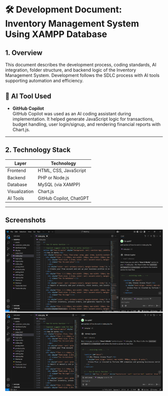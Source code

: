 # 🛠 Development Document: Inventory Management System Using XAMPP Database

## 1. Overview

This document describes the development process, coding standards, AI integration, folder structure, and backend logic of the Inventory Management System. Development follows the SDLC process with AI tools supporting automation and efficiency.
## 🧠 AI Tool Used
- **GitHub Copilot**  
  GitHub Copilot was used as an AI coding assistant during implementation. It helped generate JavaScript logic for transactions, budget handling, user login/signup, and rendering financial reports with Chart.js.

---

## 2. Technology Stack

| Layer         | Technology                  |
|---------------|-----------------------------|
| Frontend      | HTML, CSS, JavaScript       |
| Backend       | PHP or Node.js              |
| Database      | MySQL (via XAMPP)           |
| Visualization | Chart.js                    |
| AI Tools      | GitHub Copilot, ChatGPT     |

---

## Screenshots
![Figure 6 – Copilot Suggested Code](./screenshots/figure-6-copilot-suggested-code.png)
![Figure 7 – Copilot Prompt](./screenshots/figure-7-copilot-prompt.png)
